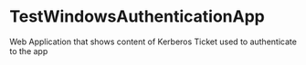 # TestWindowsAuthenticationApp
Web Application that shows content of Kerberos Ticket used to authenticate to the app
